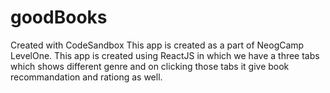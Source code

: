 # goodBooks
Created with CodeSandbox 
This app is created as a part of NeogCamp LevelOne. 
This app is created using ReactJS in which we have a three tabs which shows different genre and on clicking those tabs it give book recommandation and rationg as well.
